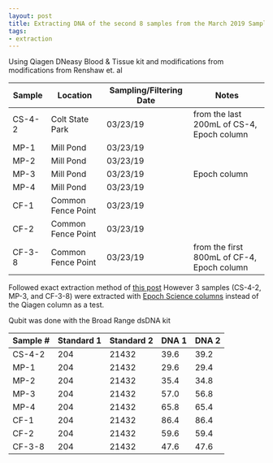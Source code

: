 ```yaml
---
layout: post
title: Extracting DNA of the second 8 samples from the March 2019 Sampling
tags:
- extraction
---
```



Using Qiagen DNeasy Blood & Tissue kit and modifications from modifications from Renshaw et. al

|Sample|Location|Sampling/Filtering Date| Notes |
|---|---|---|---|
|CS-4-2|Colt State Park|03/23/19| from the last 200mL of CS-4, Epoch column |
|MP-1|Mill Pond|03/23/19| |
|MP-2|Mill Pond|03/23/19| |
|MP-3|Mill Pond|03/23/19| Epoch column |
|MP-4|Mill Pond|03/23/19| |
|CF-1|Common Fence Point|03/23/19| |
|CF-2|Common Fence Point|03/23/19| |
|CF-3-8|Common Fence Point|03/23/19| from the first 800mL of CF-4, Epoch column|

Followed exact extraction method of [this post](https://github.com/meschedl/Narragansett_Bay_eDNA/blob/master/notebook/2019-04-04-March-2019-Extractions.md)
However 3 samples (CS-4-2, MP-3, and CF-3-8) were extracted with [Epoch Science columns](http://www.epochlifescience.com/Product/SpinColumn/minispin.aspx) instead of the Qiagen column as a test.

Qubit was done with the Broad Range dsDNA kit

|Sample #|Standard 1|Standard 2|DNA 1|DNA 2|
|---|---|---|---|---|
|CS-4-2|204|21432|39.6|39.2|
|MP-1|204|21432|29.6|29.4|
|MP-2|204|21432|35.4|34.8|
|MP-3|204|21432|57.0|56.8|
|MP-4|204|21432|65.8|65.4|
|CF-1|204|21432|86.4|86.4|
|CF-2|204|21432|59.6|59.4|
|CF-3-8|204|21432|47.6|47.6|
